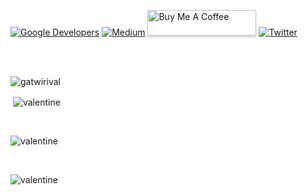 
<a href="https://devlibrary.withgoogle.com/authors/gatwirival"><img alt="Google Developers" src="https://gatwirival.github.io/badges/google-devlib.svg"/></a> 
<a href="https://medium.com/@gatwirival"><img alt="Medium" src="https://gatwirival.github.io/badges/Story-Medium.svg"/></a>
<a href="https://www.buymeacoffee.com/gatwirival" target="_blank"><img src="https://www.buymeacoffee.com/assets/img/custom_images/orange_img.png" alt="Buy Me A Coffee" style="height: 41px !important;width: 174px !important;box-shadow: 0px 3px 2px 0px rgba(190, 190, 190, 0.5) !important;-webkit-box-shadow: 0px 3px 2px 0px rgba(190, 190, 190, 0.5) !important;" ></a>
[![Twitter](https://img.shields.io/twitter/url/https/twitter.com/gatwirival.svg?style=social&label=Follow%20%40gatwirival)](https://twitter.com/gatwirival)

</br></br>
<p><img align="left" src="https://github-readme-stats.vercel.app/api/top-langs?username=gatwirival&show_icons=true&locale=en&layout=compact" alt="gatwirival" /></p>
<br>
<p>&nbsp;<img align="center" src="https://github-readme-stats.vercel.app/api?username=gatwirival&show_icons=true&locale=en" alt="valentine" /></p>
<br>
<p><img align="center" src="https://github-readme-streak-stats.herokuapp.com/?user=gatwirival&" alt="valentine" /></p>
<br>
<p><img align="center" src="https://activity-graph.herokuapp.com/graph?username=gatwirival" alt="valentine" /></p>
<br>
